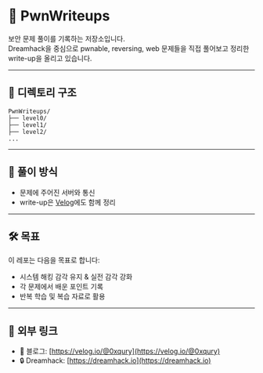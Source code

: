 # 🧠 PwnWriteups

보안 문제 풀이를 기록하는 저장소입니다.  
Dreamhack을 중심으로 pwnable, reversing, web 문제들을 직접 풀어보고 정리한 write-up을 올리고 있습니다.

---

## 📁 디렉토리 구조

```
PwnWriteups/
├── level0/
├── level1/
├── level2/
...
```

---

## 🧩 풀이 방식

- 문제에 주어진 서버와 통신
- write-up은 [Velog](https://velog.io/@0xqury)에도 함께 정리

---

## 🛠 목표

이 레포는 다음을 목표로 합니다:

- 시스템 해킹 감각 유지 & 실전 감각 강화
- 각 문제에서 배운 포인트 기록
- 반복 학습 및 복습 자료로 활용

---

## 🔗 외부 링크

- 📝 블로그: [https://velog.io/@0xqury](https://velog.io/@0xqury)
- 🔒 Dreamhack: [https://dreamhack.io](https://dreamhack.io)